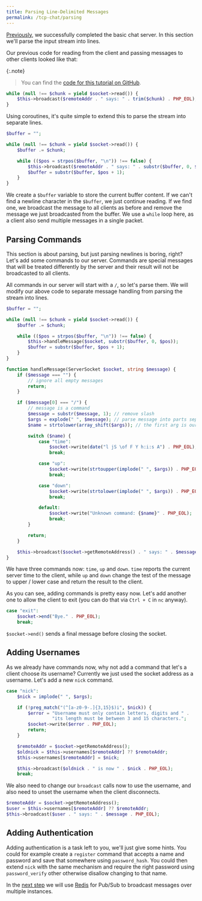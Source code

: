 ```yaml
---
title: Parsing Line-Delimited Messages
permalink: /tcp-chat/parsing
---
```

[Previously](broadcasting), we successfully completed the basic chat server. In this section we'll parse the input stream into lines.

Our previous code for reading from the client and passing messages to other clients looked like that:

{:.note}
> You can find the [code for this tutorial on GitHub](https://github.com/amphp/getting-started/tree/master/4-parsing).

```php
while (null !== $chunk = yield $socket->read()) {
    $this->broadcast($remoteAddr . " says: " . trim($chunk) . PHP_EOL);
}
```

Using coroutines, it's quite simple to extend this to parse the stream into separate lines.

```php
$buffer = "";

while (null !== $chunk = yield $socket->read()) {
    $buffer .= $chunk;

    while (($pos = strpos($buffer, "\n")) !== false) {
        $this->broadcast($remoteAddr . " says: " . substr($buffer, 0, $pos) . PHP_EOL);
        $buffer = substr($buffer, $pos + 1);
    }
}
```

We create a `$buffer` variable to store the current buffer content. If we can't find a newline character in the `$buffer`, we just continue reading. If we find one, we broadcast the message to all clients as before and remove the message we just broadcasted from the buffer. We use a `while` loop here, as a client also send multiple messages in a single packet.

## Parsing Commands

This section is about parsing, but just parsing newlines is boring, right? Let's add some commands to our server. Commands are special messages that will be treated differently by the server and their result will not be broadcasted to all clients.

All commands in our server will start with a `/`, so let's parse them. We will modify our above code to separate message handling from parsing the stream into lines.

```php
$buffer = "";

while (null !== $chunk = yield $socket->read()) {
    $buffer .= $chunk;

    while (($pos = strpos($buffer, "\n")) !== false) {
        $this->handleMessage($socket, substr($buffer, 0, $pos));
        $buffer = substr($buffer, $pos + 1);
    }
}
```

```php
function handleMessage(ServerSocket $socket, string $message) {
    if ($message === "") {
        // ignore all empty messages
        return;
    }

    if ($message[0] === "/") {
        // message is a command
        $message = substr($message, 1); // remove slash
        $args = explode(" ", $message); // parse message into parts separated by space
        $name = strtolower(array_shift($args)); // the first arg is our command name

        switch ($name) {
            case "time":
                $socket->write(date("l jS \of F Y h:i:s A") . PHP_EOL);
                break;

            case "up":
                $socket->write(strtoupper(implode(" ", $args)) . PHP_EOL);
                break;

            case "down":
                $socket->write(strtolower(implode(" ", $args)) . PHP_EOL);
                break;

            default:
                $socket->write("Unknown command: {$name}" . PHP_EOL);
                break;
        }

        return;
    }

    $this->broadcast($socket->getRemoteAddress() . " says: " . $message . PHP_EOL);
}
```

We have three commands now: `time`, `up` and `down`. `time` reports the current server time to the client, while `up` and `down` change the test of the message to upper / lower case and return the result to the client.

As you can see, adding commands is pretty easy now. Let's add another one to allow the client to exit (you can do that via `Ctrl + C` in `nc` anyway).

```php
case "exit":
    $socket->end("Bye." . PHP_EOL);
    break;
```

`$socket->end()` sends a final message before closing the socket.

## Adding Usernames

As we already have commands now, why not add a command that let's a client choose its username? Currently we just used the socket address as a username. Let's add a new `nick` command.

```php
case "nick":
    $nick = implode(" ", $args);

    if (!preg_match("(^[a-z0-9-.]{3,15}$)i", $nick)) {
        $error = "Username must only contain letters, digits and " .
                 "its length must be between 3 and 15 characters.";
        $socket->write($error . PHP_EOL);
        return;
    }

    $remoteAddr = $socket->getRemoteAddress();
    $oldnick = $this->usernames[$remoteAddr] ?? $remoteAddr;
    $this->usernames[$remoteAddr] = $nick;

    $this->broadcast($oldnick . " is now " . $nick . PHP_EOL);
    break;
```

We also need to change our `broadcast` calls now to use the username, and also need to unset the username when the client disconnects.

```php
$remoteAddr = $socket->getRemoteAddress();
$user = $this->usernames[$remoteAddr] ?? $remoteAddr;
$this->broadcast($user . " says: " . $message . PHP_EOL);
```

## Adding Authentication

Adding authentication is a task left to you, we'll just give some hints. You could for example create a `register` command that accepts a name and password and save that somewhere using `password_hash`. You could then extend `nick` with the same mechanism and require the right password using `password_verify` other otherwise disallow changing to that name.

In the [next step](./multiple-instances) we will use [Redis](https://redis.io/) for Pub/Sub to broadcast messages over multiple instances.

